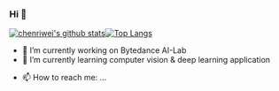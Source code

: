 ### Hi 👋

[![chenriwei's github stats](https://github-readme-stats.vercel.app/api?username=RiweiChen&show_icons=true)](https://github.com/anuraghazra/github-readme-stats)[![Top Langs](https://github-readme-stats.vercel.app/api/top-langs/?username=RiweiChen&layout=compact)](https://github.com/anuraghazra/github-readme-stats)


<!-- **RiweiChen/RiweiChen** is a ✨ _special_ ✨ repository because its `README.md` (this file) appears on your GitHub profile.)-->

<!--  # (Here are some ideas to get you started:)-->
<!--  xxx -->
- 🔭 I’m currently working on Bytedance AI-Lab
- 🌱 I’m currently learning computer vision & deep learning application
<!-- - 👯 I’m looking to collaborate on ...) -->
<!-- - 🤔 I’m looking for help with ...) -->
<!-- - 💬 Ask me about ...) -->
- 📫 How to reach me: ...
<!-- - 😄 Pronouns: ...) -->
<!-- - ⚡ Fun fact: ...) -->
